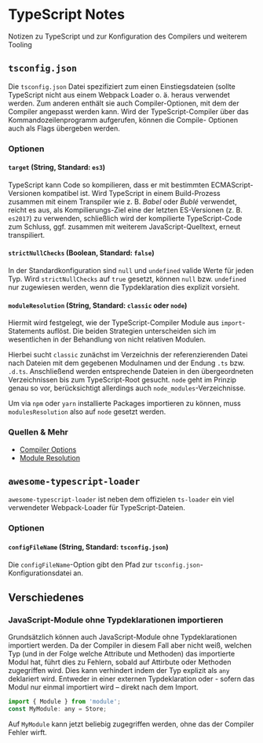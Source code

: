 # TypeScript Notes

Notizen zu TypeScript und zur Konfiguration des Compilers und weiterem Tooling

## `tsconfig.json`
Die `tsconfig.json` Datei spezifiziert zum einen Einstiegsdateien (sollte TypeScript nicht aus einem Webpack Loader o. ä. heraus verwendet werden. Zum anderen enthält sie auch Compiler-Optionen, mit dem der Compiler angepasst werden kann. Wird der TypeScript-Compiler über das Kommandozeilenprogramm aufgerufen, können die Compile- Optionen auch als Flags übergeben werden.

### Optionen
#### `target` (String, Standard: `es3`)
TypeScript kann Code so kompilieren, dass er mit bestimmten ECMAScript-Versionen kompatibel ist. Wird TypeScript in einem Build-Prozess zusammen mit einem Transpiler wie z. B. *Babel* oder *Bublé* verwendet, reicht es aus, als Kompilierungs-Ziel eine der letzten ES-Versionen (z. B. `es2017`) zu verwenden, schließlich wird der kompilierte TypeScript-Code zum Schluss, ggf. zusammen mit weiterem JavaScript-Quelltext, erneut transpiliert.

#### `strictNullChecks` (Boolean, Standard: `false`)
In der Standardkonfiguration sind `null` und `undefined` valide Werte für jeden Typ. Wird `strictNullChecks` auf `true` gesetzt, können `null` bzw. `undefined` nur zugewiesen werden, wenn die Typdeklaration dies explizit vorsieht.

#### `moduleResolution` (String, Standard: `classic` oder `node`)
Hiermit wird festgelegt, wie der TypeScript-Compiler Module aus `import`-Statements auflöst. Die beiden Strategien unterscheiden sich im wesentlichen in der Behandlung von nicht relativen Modulen.

Hierbei sucht `classic` zunächst im Verzeichnis der referenzierenden Datei nach Dateien mit dem gegebenen Modulnamen und der Endung `.ts` bzw. `.d.ts`. Anschließend werden entsprechende Dateien in den übergeordneten Verzeichnissen bis zum TypeScript-Root gesucht. `node` geht im Prinzip genau so vor, berücksichtigt allerdings auch `node_modules`-Verzeichnisse.

Um via `npm` oder `yarn` installierte Packages importieren zu können, muss `modulesResolution` also auf `node` gesetzt werden.


### Quellen & Mehr
* [Compiler Options](https://www.typescriptlang.org/docs/handbook/compiler-options.html)
* [Module Resolution](https://www.typescriptlang.org/docs/handbook/module-resolution.html)

## `awesome-typescript-loader`
`awesome-typescript-loader` ist neben dem offizielen `ts-loader` ein viel verwendeter Webpack-Loader für TypeScript-Dateien.

### Optionen
#### `configFileName` (String, Standard: `tsconfig.json`)
Die `configFileName`-Option gibt den Pfad zur `tsconfig.json`-Konfigurationsdatei an.

## Verschiedenes
### JavaScript-Module ohne Typdeklarationen importieren
Grundsätzlich können auch JavaScript-Module ohne Typdeklarationen importiert werden. Da der Compiler in diesem Fall aber nicht weiß, welchen Typ (und in der Folge welche Attribute und Methoden) das importierte Modul hat, führt dies zu Fehlern, sobald auf Attirbute oder Methoden zugegriffen wird. Dies kann verhindert indem der Typ explizit als `any` deklariert wird. Entweder in einer externen Typdeklaration oder - sofern das Modul nur einmal importiert wird – direkt nach dem Import.

```js
import { Module } from 'module';
const MyModule: any = Store;
```

Auf `MyModule` kann jetzt beliebig zugegriffen werden, ohne das der Compiler Fehler wirft.
